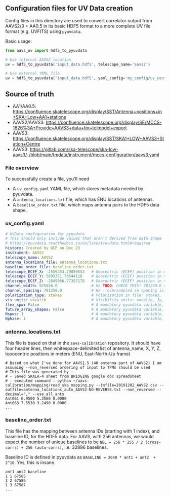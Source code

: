 ## Configuration files for UV Data creation

Config files in this directory are used to convert correlator output from AAVS2/3 + AA0.5
in its basic HDF5 format to a more complete UV file format (e.g. UVFITS) using `pyuvdata`.

Basic usage:
```python
from aavs_uv import hdf5_to_pyuvdata

# Use internal AAVS2 location
uv = hdf5_to_pyuvdata('input_data.hdf5', telescope_name='aavs2')

# Use external YAML file
uv = hdf5_to_pyuvdata('input_data.hdf5', yaml_config='my_config/uv_config.yaml')
```

## Source of truth

* AA1/AA0.5: https://confluence.skatelescope.org/display/SST/Antenna+positions+in+SKA+Low+AA1+stations
* AAVS2/AAVS3: https://confluence.skatelescope.org/display/SE/MCCS-1826%3A+Provide+AAVS3+data+for+telmodel+export
* AAVS3: https://confluence.skatelescope.org/display/SST/SKA1+LOW+AAVS3+Station+Centre
* AAVS3: https://gitlab.com/ska-telescope/ska-low-aavs3/-/blob/main/tmdata/instrument/mccs-configuration/aavs3.yaml

### File overview

To successfully create a file, you'll need

* A `uv_config.yaml` YAML file, which stores metadata needed by pyuvdata.
* A `antenna_locations.txt` file, which has ENU locations of antennas.
* A `baseline_order.txt` file, which maps antenna pairs to the HDF5 data shape.


### uv_config.yaml

```yaml
# UVData configuration for pyuvdata
# This should only include values that aren't derived from data shape
# https://pyuvdata.readthedocs.io/en/latest/uvdata.html#required
history: Created by DCP on Dec 23
instrument: AAVS2
telescope_name: AAVS2
antenna_locations_file: antenna_locations.txt
baseline_order_file: baseline_order.txt
telescope_ECEF_X: -2559453.29059553   # Geocentric (ECEF) position in meters, X
telescope_ECEF_Y: 5095371.73544116    # Geocentric (ECEF) position in meters, Y
telescope_ECEF_Z: -2849056.77357178   # Geocentric (ECEF) position in meters, Z
channel_width: 925926.0               # Hz TODO: CHECK THIS! 781250.0 spacing after oversample?
channel_spacing: 781250.0             # Hz - oversampled so spacing is smaller than width
polarization_type: stokes             # Polarization in file: stokes, linear, or circular
vis_units: uncalib                    # Visibility units: uncalib, Jy, or K str
flex_spw: False                       # A mandatory pyuvdata variable, do not touch
future_array_shapes: False            # A mandatory pyuvdata variable, do not touch
Nspws: 1                              # A mandatory pyuvdata variable, do not touch
Nphase: 1                             # A mandatory pyuvdata variable, do not touch
```

### antenna_locations.txt

This file is based on that in the `aavs-calibration` repository. It should have four header lines, then
whitespace-delimited list of antenna_name, X, Y, Z, topocentric positions in meters (ENU, East-North-Up frame)

```
# Based on what I've done for AAVS1.5 (48 antenna part of AAVS2) I am assuming --non_reversed ordering of input to TPMs should be used
# This file was generated by :
# - Saved SKALA-4 sheet from BRIDGING google doc spreadsheet
# - executed command : python ~/aavs-calibration/mapping/read_ska_mapping.py --infile=20191202_AAVS2.csv --outfile=antenna_locations_auto_AAVS2-NO-REVERSE.txt --non_reversed --decimal="," --use_all_ants
Ant061 6.9500 5.3560 0.0000
Ant063 7.5530 3.2490 0.0000
...
```

### baseline_order.txt

This file has the mapping between antenna IDs (starting with 1 index), and baseline ID, for the HDF5 data. For AAVS, with 256 antennas, we would expect the number of unique baselines to be `NBL = 256 * 255 / 2 (cross-corrs) + 256 (auto-corrs)`, i.e. 32896 baselines.

Baseline ID is defined in pyuvdata as `BASELINE = 2048 * ant1 + ant2  + 2^16`. Yes, this is insane.

```
ant1 ant2 baseline
1 1 67585
1 2 67586
1 3 67587
...
```
